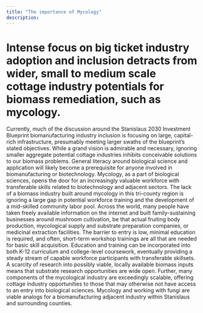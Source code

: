 ```yaml
---
title: "The importance of Mycology"
description: ‎
---
```


# Intense focus on big ticket industry adoption and inclusion detracts from wider, small to medium scale cottage industry potentials for biomass remediation, such as mycology.

Currently, much of the discussion around the Stanislaus 2030 Investment Blueprint biomanufacturing industry inclusion is focusing on large, capital-rich infrastructure, presumably meeting larger swaths of the blueprint’s stated objectives. While a grand vision is admirable and necessary, ignoring smaller aggregate potential cottage industries inhibits conceivable solutions to our biomass problems. General literacy around biological science and application will likely become a prerequisite for anyone involved in biomanufacturing or biotechnology. Mycology, as a part of biological sciences, opens the door for an increasingly valuable workforce with transferable skills related to biotechnology and adjacent sectors. The lack of a biomass industry built around mycology in this tri-county region is ignoring a large gap in potential workforce training and the development of a mid-skilled community labor pool. Across the world, many people have taken freely available information on the internet and built family-sustaining businesses around mushroom cultivation, be that actual fruiting body production, mycological supply and substrate preparation companies, or medicinal extraction facilities. The barrier to entry is low, minimal education is required, and often, short-term workshop trainings are all that are needed for basic skill acquisition. Education and training can be incorporated into both K-12 curriculum and college-level coursework, eventually providing a steady stream of capable workforce participants with transferable skillsets. A scarcity of research into possibly viable, locally available biomass inputs means that substrate research opportunities are wide open. Further, many components of the mycological industry are exceedingly scalable, offering cottage industry opportunities to those that may otherwise not have access to an entry into biological sciences. Mycology and working with fungi are viable analogs for a biomanufacturing adjacent industry within Stanislaus and surrounding counties.
